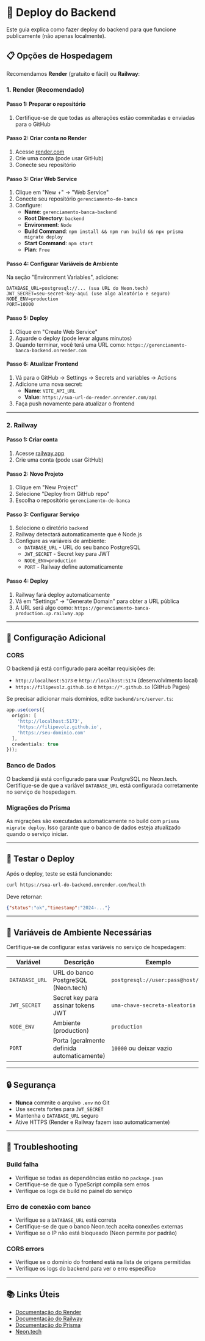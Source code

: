 # 🚀 Deploy do Backend

Este guia explica como fazer deploy do backend para que funcione publicamente (não apenas localmente).

## 📋 Opções de Hospedagem

Recomendamos **Render** (gratuito e fácil) ou **Railway**:

### 1. Render (Recomendado)

#### Passo 1: Preparar o repositório
1. Certifique-se de que todas as alterações estão commitadas e enviadas para o GitHub

#### Passo 2: Criar conta no Render
1. Acesse [render.com](https://render.com)
2. Crie uma conta (pode usar GitHub)
3. Conecte seu repositório

#### Passo 3: Criar Web Service
1. Clique em "New +" → "Web Service"
2. Conecte seu repositório `gerenciamento-de-banca`
3. Configure:
   - **Name**: `gerenciamento-banca-backend`
   - **Root Directory**: `backend`
   - **Environment**: `Node`
   - **Build Command**: `npm install && npm run build && npx prisma migrate deploy`
   - **Start Command**: `npm start`
   - **Plan**: `Free`

#### Passo 4: Configurar Variáveis de Ambiente
Na seção "Environment Variables", adicione:

```
DATABASE_URL=postgresql://... (sua URL do Neon.tech)
JWT_SECRET=seu-secret-key-aqui (use algo aleatório e seguro)
NODE_ENV=production
PORT=10000
```

#### Passo 5: Deploy
1. Clique em "Create Web Service"
2. Aguarde o deploy (pode levar alguns minutos)
3. Quando terminar, você terá uma URL como: `https://gerenciamento-banca-backend.onrender.com`

#### Passo 6: Atualizar Frontend
1. Vá para o GitHub → Settings → Secrets and variables → Actions
2. Adicione uma nova secret:
   - **Name**: `VITE_API_URL`
   - **Value**: `https://sua-url-do-render.onrender.com/api`
3. Faça push novamente para atualizar o frontend

---

### 2. Railway

#### Passo 1: Criar conta
1. Acesse [railway.app](https://railway.app)
2. Crie uma conta (pode usar GitHub)

#### Passo 2: Novo Projeto
1. Clique em "New Project"
2. Selecione "Deploy from GitHub repo"
3. Escolha o repositório `gerenciamento-de-banca`

#### Passo 3: Configurar Serviço
1. Selecione o diretório `backend`
2. Railway detectará automaticamente que é Node.js
3. Configure as variáveis de ambiente:
   - `DATABASE_URL` - URL do seu banco PostgreSQL
   - `JWT_SECRET` - Secret key para JWT
   - `NODE_ENV=production`
   - `PORT` - Railway define automaticamente

#### Passo 4: Deploy
1. Railway fará deploy automaticamente
2. Vá em "Settings" → "Generate Domain" para obter a URL pública
3. A URL será algo como: `https://gerenciamento-banca-production.up.railway.app`

---

## 🔧 Configuração Adicional

### CORS
O backend já está configurado para aceitar requisições de:
- `http://localhost:5173` e `http://localhost:5174` (desenvolvimento local)
- `https://filipevolz.github.io` e `https://*.github.io` (GitHub Pages)

Se precisar adicionar mais domínios, edite `backend/src/server.ts`:

```typescript
app.use(cors({
  origin: [
    'http://localhost:5173',
    'https://filipevolz.github.io',
    'https://seu-dominio.com'
  ],
  credentials: true
}));
```

### Banco de Dados
O backend já está configurado para usar PostgreSQL no Neon.tech. Certifique-se de que a variável `DATABASE_URL` está configurada corretamente no serviço de hospedagem.

### Migrações do Prisma
As migrações são executadas automaticamente no build com `prisma migrate deploy`. Isso garante que o banco de dados esteja atualizado quando o serviço iniciar.

---

## 🧪 Testar o Deploy

Após o deploy, teste se está funcionando:

```bash
curl https://sua-url-do-backend.onrender.com/health
```

Deve retornar:
```json
{"status":"ok","timestamp":"2024-..."}
```

---

## 📝 Variáveis de Ambiente Necessárias

Certifique-se de configurar estas variáveis no serviço de hospedagem:

| Variável | Descrição | Exemplo |
|----------|-----------|---------|
| `DATABASE_URL` | URL do banco PostgreSQL (Neon.tech) | `postgresql://user:pass@host/db` |
| `JWT_SECRET` | Secret key para assinar tokens JWT | `uma-chave-secreta-aleatoria` |
| `NODE_ENV` | Ambiente (production) | `production` |
| `PORT` | Porta (geralmente definida automaticamente) | `10000` ou deixar vazio |

---

## 🔒 Segurança

- **Nunca** commite o arquivo `.env` no Git
- Use secrets fortes para `JWT_SECRET`
- Mantenha o `DATABASE_URL` seguro
- Ative HTTPS (Render e Railway fazem isso automaticamente)

---

## 🐛 Troubleshooting

### Build falha
- Verifique se todas as dependências estão no `package.json`
- Certifique-se de que o TypeScript compila sem erros
- Verifique os logs de build no painel do serviço

### Erro de conexão com banco
- Verifique se a `DATABASE_URL` está correta
- Certifique-se de que o banco Neon.tech aceita conexões externas
- Verifique se o IP não está bloqueado (Neon permite por padrão)

### CORS errors
- Verifique se o domínio do frontend está na lista de origens permitidas
- Verifique os logs do backend para ver o erro específico

---

## 📚 Links Úteis

- [Documentação do Render](https://render.com/docs)
- [Documentação do Railway](https://docs.railway.app)
- [Documentação do Prisma](https://www.prisma.io/docs)
- [Neon.tech](https://neon.tech)

